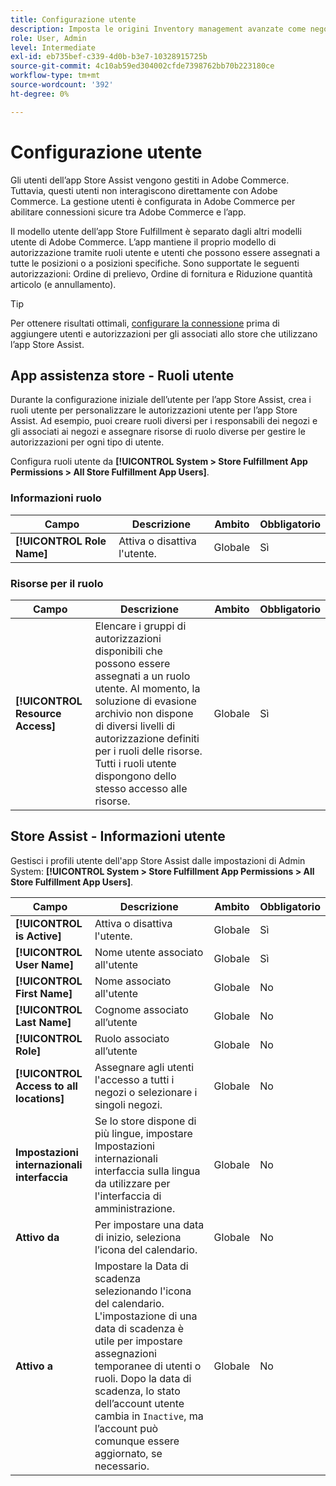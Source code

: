 ```yaml
---
title: Configurazione utente
description: Imposta le origini Inventory management avanzate come negozi per esercenti per supportare la soluzione Store Fulfillment per Adobe Commerce.
role: User, Admin
level: Intermediate
exl-id: eb735bef-c339-4d0b-b3e7-10328915725b
source-git-commit: 4c10ab59ed304002cfde7398762bb70b223180ce
workflow-type: tm+mt
source-wordcount: '392'
ht-degree: 0%

---
```


# Configurazione utente

Gli utenti dell’app Store Assist vengono gestiti in Adobe Commerce. Tuttavia, questi utenti non interagiscono direttamente con Adobe Commerce. La gestione utenti è configurata in Adobe Commerce per abilitare connessioni sicure tra Adobe Commerce e l’app.

Il modello utente dell’app Store Fulfillment è separato dagli altri modelli utente di Adobe Commerce. L’app mantiene il proprio modello di autorizzazione tramite ruoli utente e utenti che possono essere assegnati a tutte le posizioni o a posizioni specifiche. Sono supportate le seguenti autorizzazioni: Ordine di prelievo, Ordine di fornitura e Riduzione quantità articolo (e annullamento).

>[!TIP]
>
>Per ottenere risultati ottimali, [configurare la connessione](connect-set-up-service.md) prima di aggiungere utenti e autorizzazioni per gli associati allo store che utilizzano l’app Store Assist.

## App assistenza store - Ruoli utente

Durante la configurazione iniziale dell’utente per l’app Store Assist, crea i ruoli utente per personalizzare le autorizzazioni utente per l’app Store Assist. Ad esempio, puoi creare ruoli diversi per i responsabili dei negozi e gli associati ai negozi e assegnare risorse di ruolo diverse per gestire le autorizzazioni per ogni tipo di utente.

Configura ruoli utente da **[!UICONTROL System > Store Fulfillment App Permissions > All Store Fulfillment App Users]**.

### Informazioni ruolo

| **Campo** | **Descrizione** | **Ambito** | **Obbligatorio** |
|----------------------------|-------------------------|-----------|--------------|
| **[!UICONTROL Role Name]** | Attiva o disattiva l&#39;utente. | Globale | Sì |

### Risorse per il ruolo

| **Campo** | **Descrizione** | **Ambito** | **Obbligatorio** |
|----------------------------------|--------------------------------------------------------------------------------------------------------------------------------------------------------------------------------------------------------------------------------------------|-----------|--------------|
| **[!UICONTROL Resource Access]** | Elencare i gruppi di autorizzazioni disponibili che possono essere assegnati a un ruolo utente. Al momento, la soluzione di evasione archivio non dispone di diversi livelli di autorizzazione definiti per i ruoli delle risorse. Tutti i ruoli utente dispongono dello stesso accesso alle risorse. | Globale | Sì |

## Store Assist - Informazioni utente

Gestisci i profili utente dell&#39;app Store Assist dalle impostazioni di Admin System:  **[!UICONTROL System > Store Fulfillment App Permissions > All Store Fulfillment App Users]**.

| **Campo** | **Descrizione** | **Ambito** | **Obbligatorio** |
|------------------------------------------|-------------------------------------------------------------------------------------------------------------------------------------------------------------------------------------------------------------------------------------------------------------------------|-----------|--------------|
| **[!UICONTROL is Active]** | Attiva o disattiva l&#39;utente. | Globale | Sì |
| **[!UICONTROL User Name]** | Nome utente associato all&#39;utente | Globale | Sì |
| **[!UICONTROL First Name]** | Nome associato all&#39;utente | Globale | No |
| **[!UICONTROL Last Name]** | Cognome associato all’utente | Globale | No |
| **[!UICONTROL Role]** | Ruolo associato all’utente | Globale | No |
| **[!UICONTROL Access to all locations]** | Assegnare agli utenti l&#39;accesso a tutti i negozi o selezionare i singoli negozi. | Globale | No |
| **Impostazioni internazionali interfaccia** | Se lo store dispone di più lingue, impostare Impostazioni internazionali interfaccia sulla lingua da utilizzare per l&#39;interfaccia di amministrazione. | Globale | No |
| **Attivo da** | Per impostare una data di inizio, seleziona l’icona del calendario. | Globale | No |
| **Attivo a** | Impostare la Data di scadenza selezionando l&#39;icona del calendario. L&#39;impostazione di una data di scadenza è utile per impostare assegnazioni temporanee di utenti o ruoli. Dopo la data di scadenza, lo stato dell’account utente cambia in `Inactive`, ma l’account può comunque essere aggiornato, se necessario. | Globale | No |
